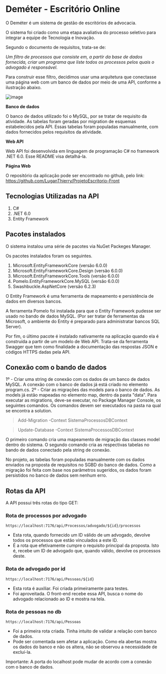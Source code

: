 <h1> Deméter - Escritório Online </h1>

O Deméter é um sistema de gestão de escritórios de advocacia. 

O sistema foi criado como uma etapa avaliativa do processo seletivo para integrar a equipe de Tecnologia e Inovação. 

Segundo o documento de requisitos, trata-se de:

*Um filtro de processos que consiste em, a partir da base de dados fornecida, criar um programa que liste todos os processos pelos quais o advogado é responsável.*

Para construir esse filtro, decidimos usar uma arquitetura que conectasse uma página web com um banco de dados por meio de uma API, conforme a ilustração abaixo. 

![image](https://github.com/LuganThierry/ProjetoEscritorio-Back/assets/106288264/493e0bc4-df13-4bee-b425-129c7069618e)

<strong> Banco de dados </strong>

O banco de dados utilizado foi o MySQL, por se tratar de requisito da atividade. 
As tabelas foram geradas por migration de esquemas estabelecidos pela API. Essas tabelas foram populadas manualmente, com dados fornecidos pelos requisitos da atividade. 

<strong> Web API </strong>

Web API foi desenvolvida em linguagem de programação C# no framework .NET 6.0. Esse README visa detalhá-la. 

<strong> Página Web </strong>

O repositório da aplicação pode ser encontrado no github, pelo link:
https://github.com/LuganThierry/ProjetoEscritorio-Front

<h2> Tecnologias Utilizadas na API </h2>
<ol> 
    <li> C# </li>
    <li> .NET 6.0 </li>
    <li> Entity Framework </li>
</ol>

<h2> Pacotes instalados </h2>
O sistema instalou uma série de pacotes via NuGet Packeges Manager. 

Os pacotes instalados foram os seguintes.

<ol> 
    <li> Microsoft.EntityFrameworkCore (versão 6.0.0) </li>
    <li> Microsoft.EntityFrameworkCore.Design (versão 6.0.0) </li>
    <li> Microsoft.EntityFrameworkCore.Tools (versão 6.0.0) </li>
    <li> Pomelo.EntityFrameworkCore.MySQL (versão 6.0.0) </li>
    <li> Swashbuckle.AspNetCore (versão 6.2.3) </li>
</ol>

O Entity Framework é uma ferramenta de mapeamento e persistência de dados em diversos bancos. 

A ferramenta Pomelo foi instalada para que o Entity Framework pudesse ser usado no bando de dados MySQL. 
(Por ser tratar de ferramentas da Microsoft, o ambiente do Entity é preparado para administratar bancos SQL Server). 

Por fim, o último pacote é instalado nativamente na aplicação quando ela é construída a partir de um modelo de Web API. 
Trata-se da ferramenta Swagger que tem como finalidade a documentação das respostas JSON e códigos HTTPS dadas pela API. 

<h2> Conexão com o bando de dados </h2>

1º - Criar uma string de conexão com os dados de um banco de dados MySQL. A conexão com o banco de dados já está criado no elemento program.cs. 
2º - Criar as migrações das models para o banco de dados. As models já estão mapeadas no elemento map, dentro da pasta "data". 
Para executar as migrations, deve-se executar, no Package Manager Console, os seguintes comandos. Os comandos devem ser executados na pasta na qual se encontra a solution. 

 > Add-Migration <nome-da-migration> -Context SistemaProcessosDBContext
    
 > Update-Database <nome-da-migration> -Context SistemaProcessosDBContext

O primeiro comando cria uma mapeamento de migração das classes model dentro do sistema. 
O segundo comando cria as respectivas tabelas no bando de dados conectado pela string de conexão. 
    
No projeto, as tabelas foram populadas manualmente com os dados enviados na proposta de requisitos no SGBD do banco de dados. 
Como a migração foi feita com base nos parâmetros sugeridos, os dados foram persistidos no banco de dados sem nenhum erro. 
    
<h2> Rotas da API </h2>

A API possui três rotas do tipo GET:
    
<h3>Rota de processos por advogado</h3>
    
    https://localhost:7176/api/Processos/advogado/${id}/processos
    
- Esta rota, quando fornecido um ID válido de um advogado, devolve todos os processos que estão vinculados a este ID. 
- É a rota que efetivamente cumpre o requisito principal da proposta. Isto é, recebe um ID de advogado que, quando válido, devolve os processos deste. 
    
 <h3>Rota de advogado por id</h3>
    
    https://localhost:7176/api/Pessoas/${id}
    
- Esta rota é auxiliar. Foi criada primeiramente para testes. 
- Foi aproveitada. O front-end recebe essa API, busca o nome do advogado relacionado ao ID e mostra na tela. 
    
 <h3>Rota de pessoas no db</h3>
    
    https://localhost:7176/api/Pessoas
    
- Foi a primeira rota criada. Tinha intuito de validar a relação com banco de dados. 
- Pode ser comentada sem afetar a aplicação. Como ela abertas mostra os dados do banco e não os altera, não se observou a necessidade de excluí-la. 


Importante: A porta do localhost pode mudar de acordo com a conexão com o banco de dados. 
